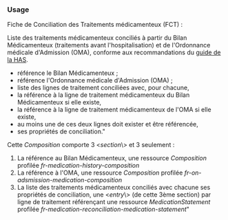### Usage

Fiche de Conciliation des Traitements médicamenteux (FCT) : 

Liste des traitements médicamenteux conciliés à partir du Bilan Médicamenteux (traitements avant l'hospitalisation) et de l'Ordonnance médicale d'Admission (OMA), conforme aux recommandations du [guide de la HAS](https://www.has-sante.fr/jcms/c_2736442/fr/mettre-en-oeuvre-la-conciliation-des-traitements-medicamenteux-en-etablissement-de-sante).

* référence le Bilan Médicamenteux ;
* référence l'Ordonnance médicale d'Admission (OMA) ;
* liste des lignes de traitement conciliées avec, pour chacune,
* la référence à la ligne de traitement médicamenteux du Bilan Médicamenteux si elle existe,
* la référence à la ligne de traitement médicamenteux de l'OMA si elle existe,
* au moins une de ces deux lignes doit exister et être référencée,
* ses propriétés de conciliation."

Cette *Composition* comporte 3 <*section*\\> et 3 seulement :

1. La référence au Bilan Médicamenteux, une ressource *Composition* profilée *fr-medication-history-composition*
2. La référence à l'OMA, une ressource *Composition* profilée *fr-on-adsmission-medication-composition*
3. La liste des traitements médicamenteux conciliés avec chacune ses propriétés de conciliation, une <*entry*\\> (de cette 3ème section) par ligne de traitement référençant une ressource *MedicationStatement* profilée *fr-medication-reconciliation-medication-statement*"
